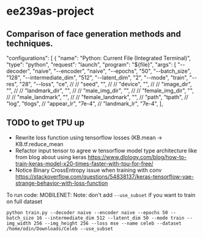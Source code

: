 # ee239as-project

## Comparison of face generation methods and techniques.


"configurations": [
        {
            "name": "Python: Current File (Integrated Terminal)",
            "type": "python",
            "request": "launch",
            "program": "${file}",
            "args": [
                "--decoder", "naive",
                "--encoder", "naive",
                "--epochs", "50",
                "--batch_size", "128",
                "--intermediate_dim", "512",
                "--latent_dim", "2",
                "--mode", "train",
                "--res", "28",
                "--loss", "ce",
                // // "seed", "",
                // // "device", "",
                // // "image_dir", "",
                // // "landmark_dir", "",
                // // "male_img_dir", "",
                // // "female_img_dir", "",
                // // "male_landmark", "",
                // // "female_landmark", "",
                // "path", "tpath",
                // "log", "tlogs",
                // "appear_lr", "7e-4",
                // "landmark_lr", "7e-4",
            ],


## TODO to get TPU up
* Rewrite loss function using tensorflow losses (KB.mean -> KB.tf.reduce_mean
* Refactor input tensor to agree w tensorflow model type architecture like from blog about using keras  https://www.dlology.com/blog/how-to-train-keras-model-x20-times-faster-with-tpu-for-free/
* Notice Binary CrossEntropy issue when training with conv
https://stackoverflow.com/questions/54838137/keras-tensorflow-vae-strange-behavior-with-loss-function



To run code:
MOBILENET: 
Note: don't add `--use_subset` if you want to train on full dataset
```
python train.py --decoder naive --encoder naive --epochs 50 --batch_size 16 --intermediate_dim 512 --latent_dim 50 --mode train --img_width 256 --img_height 256 --loss mse --name celeb --dataset /home/odin/Downloads/Celeb --use_subset
```

